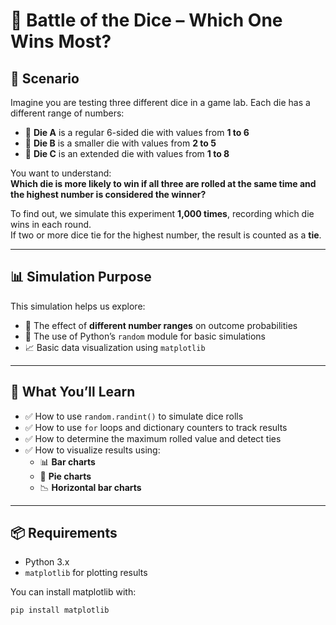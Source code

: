 # 🎲 Battle of the Dice – Which One Wins Most?

## 🧩 Scenario

Imagine you are testing three different dice in a game lab. Each die has a different range of numbers:

- 🎲 **Die A** is a regular 6-sided die with values from **1 to 6**
- 🎲 **Die B** is a smaller die with values from **2 to 5**
- 🎲 **Die C** is an extended die with values from **1 to 8**

You want to understand:  
**Which die is more likely to win if all three are rolled at the same time and the highest number is considered the winner?**

To find out, we simulate this experiment **1,000 times**, recording which die wins in each round.  
If two or more dice tie for the highest number, the result is counted as a **tie**.

---

## 📊 Simulation Purpose

This simulation helps us explore:

- 📐 The effect of **different number ranges** on outcome probabilities
- 🔀 The use of Python’s `random` module for basic simulations
- 📈 Basic data visualization using `matplotlib`

---

## 🧪 What You’ll Learn

- ✅ How to use `random.randint()` to simulate dice rolls
- ✅ How to use `for` loops and dictionary counters to track results
- ✅ How to determine the maximum rolled value and detect ties
- ✅ How to visualize results using:
  - 📊 **Bar charts**
  - 🥧 **Pie charts**
  - 📉 **Horizontal bar charts**

---

## 📦 Requirements

- Python 3.x
- `matplotlib` for plotting results

You can install matplotlib with:
```bash
pip install matplotlib
